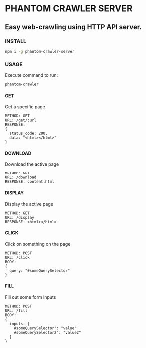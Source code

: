 # PHANTOM CRAWLER SERVER

## Easy web-crawling using HTTP API server.

### INSTALL
```bash
npm i -g phantom-crawler-server
```

### USAGE
Execute command to run:
```bash
phantom-crawler
```

#### GET
Get a specific page
```text
METHOD: GET
URL: /get/:url
RESPONSE:
{
  status_code: 200,
  data: "<html></html>"
}
```

#### DOWNLOAD
Download the active page
```text
METHOD: GET
URL: /download
RESPONSE: content.html
```

#### DISPLAY
Display the active page
```text
METHOD: GET
URL: /display
RESPONSE: <html></html>
```

#### CLICK
Click on something on the page
```text
METHOD: POST
URL: /click
BODY: 
{
  query: "#someQuerySelector"
}
```

#### FILL
Fill out some form inputs
```text
METHOD: POST
URL: /fill
BODY: 
{
  inputs: {
    #someQuerySelector": "value"
    #someQuerySelector2": "value2"
  }
}
```


